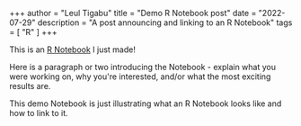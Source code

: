 +++
author = "Leul Tigabu"
title = "Demo R Notebook post"
date = "2022-07-29"
description = "A post announcing and linking to an R Notebook"
tags = [
    "R"
]
+++

This is an [R Notebook](RNotebook_demo.nb.html) I just made!

Here is a paragraph or two introducing the Notebook - explain what you were working on, why you're interested, and/or what the most exciting results are.

This demo Notebook is just illustrating what an R Notebook looks like and how to link to it.
